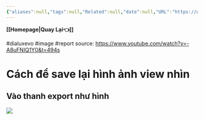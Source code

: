 ```yaml
---
{"aliases":null,"tags":null,"Related":null,"date":null,"URL":"https://www.youtube.com/watch?v=-A8uFNIQ1Y0&t=494s","Author":null,"dg-publish":true,"image":null,"permalink":"/Electric Engineer/Dialux EVo/Lập báo cáo/","dgPassFrontmatter":true,"noteIcon":"2","created":"2024-01-16T15:37:31.376+07:00","updated":"2024-01-16T15:38:57.000+07:00"}
---
```


**[[Homepage\|Quay Lại👈]]**

#dialuxevo #image 
#report
source: https://www.youtube.com/watch?v=-A8uFNIQ1Y0&t=494s

# Cách để save lại hình ảnh view nhìn

## Vào thanh export như hình

![](https://i.imgur.com/7YPARyE.png)

